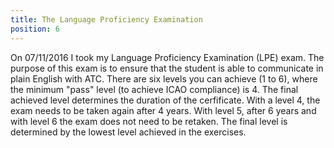 ```yaml
---
title: The Language Proficiency Examination
position: 6
---
```


On 07/11/2016 I took my Language Proficiency Examination (LPE) exam. The purpose of this exam is to ensure that the student is able to communicate in plain English with ATC. There are six levels you can achieve (1 to 6), where the minimum "pass" level (to achieve ICAO compliance) is 4. The final achieved level determines the duration of the cerfificate. With a level 4, the exam needs to be taken again after 4 years. With level 5, after 6 years and with level 6 the exam does not need to be retaken. The final level is determined by the lowest level achieved in the exercises.
